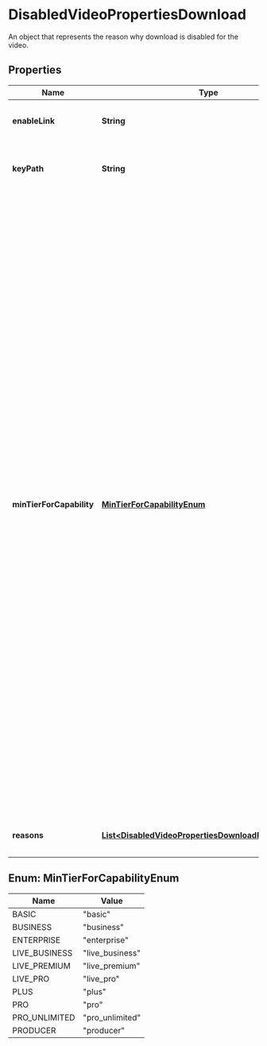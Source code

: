 

# DisabledVideoPropertiesDownload

An object that represents the reason why download is disabled for the video.

## Properties

| Name | Type | Description | Notes |
|------------ | ------------- | ------------- | -------------|
|**enableLink** | **String** | The relative link to upgrade downloads. |  |
|**keyPath** | **String** | The path to the download object in the video response. |  |
|**minTierForCapability** | [**MinTierForCapabilityEnum**](#MinTierForCapabilityEnum) | The capability required to activate downloads.  Option descriptions:  * &#x60;basic&#x60; - The user must have at least a Vimeo Basic account.  * &#x60;business&#x60; - The user must have at least a Vimeo Business account.  * &#x60;enterprise&#x60; - The user must have at least a Vimeo Enterprise account.  * &#x60;live_business&#x60; - The user must have at least a Vimeo Business Live account.  * &#x60;live_premium&#x60; - The user must have at least a Vimeo Premium account.  * &#x60;live_pro&#x60; - The user must have at least a Vimeo Pro Live account.  * &#x60;plus&#x60; - The user must have at least a Vimeo Plus account.  * &#x60;pro&#x60; - The user must have at least a Vimeo Pro account.  * &#x60;pro_unlimited&#x60; - The user must have at least a Vimeo Pro Unlimited account.  * &#x60;producer&#x60; - The user must have at least a Vimeo Producer account.  |  |
|**reasons** | [**List&lt;DisabledVideoPropertiesDownloadReasonsInner&gt;**](DisabledVideoPropertiesDownloadReasonsInner.md) | The reasons why download is disabled for the video. |  |



## Enum: MinTierForCapabilityEnum

| Name | Value |
|---- | -----|
| BASIC | &quot;basic&quot; |
| BUSINESS | &quot;business&quot; |
| ENTERPRISE | &quot;enterprise&quot; |
| LIVE_BUSINESS | &quot;live_business&quot; |
| LIVE_PREMIUM | &quot;live_premium&quot; |
| LIVE_PRO | &quot;live_pro&quot; |
| PLUS | &quot;plus&quot; |
| PRO | &quot;pro&quot; |
| PRO_UNLIMITED | &quot;pro_unlimited&quot; |
| PRODUCER | &quot;producer&quot; |



